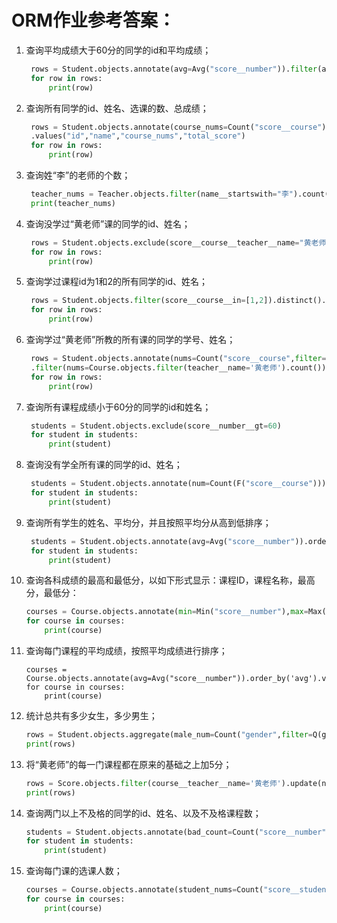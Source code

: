 # ORM作业参考答案：

1. 查询平均成绩大于60分的同学的id和平均成绩；

   ```python
    rows = Student.objects.annotate(avg=Avg("score__number")).filter(avg__gte=60).values("id","avg")
    for row in rows:
        print(row)
   ```

2. 查询所有同学的id、姓名、选课的数、总成绩；

   ```python
    rows = Student.objects.annotate(course_nums=Count("score__course"),total_score=Sum("score__number"))
    .values("id","name","course_nums","total_score")
    for row in rows:
        print(row)
   ```

3. 查询姓“李”的老师的个数；

   ```python
    teacher_nums = Teacher.objects.filter(name__startswith="李").count()
    print(teacher_nums)
   ```

4. 查询没学过“黄老师”课的同学的id、姓名；

   ```python
    rows = Student.objects.exclude(score__course__teacher__name="黄老师").values('id','name')
    for row in rows:
        print(row)
   ```

5. 查询学过课程id为1和2的所有同学的id、姓名；

   ```python
    rows = Student.objects.filter(score__course__in=[1,2]).distinct().values('id','name')
    for row in rows:
        print(row)
   ```

6. 查询学过“黄老师”所教的所有课的同学的学号、姓名；

   ```python
    rows = Student.objects.annotate(nums=Count("score__course",filter=Q(score__course__teacher__name='黄老师')))
    .filter(nums=Course.objects.filter(teacher__name='黄老师').count()).values('id','name')
    for row in rows:
        print(row)
   ```

7. 查询所有课程成绩小于60分的同学的id和姓名；

   ```python
    students = Student.objects.exclude(score__number__gt=60)
    for student in students:
        print(student)
   ```

8. 查询没有学全所有课的同学的id、姓名；

   ```python
    students = Student.objects.annotate(num=Count(F("score__course"))).filter(num__lt=Course.objects.count()).values('id','name')
    for student in students:
        print(student)
   ```

9. 查询所有学生的姓名、平均分，并且按照平均分从高到低排序；

   ```python
    students = Student.objects.annotate(avg=Avg("score__number")).order_by("-avg").values('name','avg')
    for student in students:
        print(student)
   ```

10. 查询各科成绩的最高和最低分，以如下形式显示：课程ID，课程名称，最高分，最低分：

    ```python
    courses = Course.objects.annotate(min=Min("score__number"),max=Max("score__number")).values("id",'name','min','max')
    for course in courses:
        print(course)
    ```

11. 查询每门课程的平均成绩，按照平均成绩进行排序；

    ```pyhon
    courses = Course.objects.annotate(avg=Avg("score__number")).order_by('avg').values('id','name','avg')
    for course in courses:
        print(course)
    ```

12. 统计总共有多少女生，多少男生；

    ```python
    rows = Student.objects.aggregate(male_num=Count("gender",filter=Q(gender=1)),female_num=Count("gender",filter=Q(gender=2)))
    print(rows)
    ```

13. 将“黄老师”的每一门课程都在原来的基础之上加5分；

    ```python
    rows = Score.objects.filter(course__teacher__name='黄老师').update(number=F("number")+5)
    print(rows)
    ```

14. 查询两门以上不及格的同学的id、姓名、以及不及格课程数；

    ```python
    students = Student.objects.annotate(bad_count=Count("score__number",filter=Q(score__number__lt=60))).filter(bad_count__gte=2).values('id','name','bad_count')
    for student in students:
        print(student)
    ```

15. 查询每门课的选课人数；

    ```python
    courses = Course.objects.annotate(student_nums=Count("score__student")).values('id','name','student_nums')
    for course in courses:
        print(course)
    ```